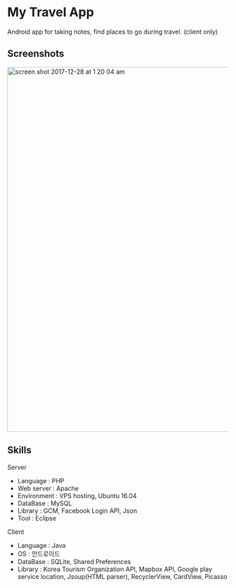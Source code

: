 # My Travel App
Android app for taking notes, find places to go during travel. (client only)

Screenshots
-----------
<img width="831" alt="screen shot 2017-12-28 at 1 20 04 am" src="https://user-images.githubusercontent.com/23310187/34387398-46e18368-eb71-11e7-8de8-c0b9d6b0ed03.png">


Skills
-------
Server

* Language : PHP
* Web server : Apache
* Environment : VPS hosting, Ubuntu 16.04
* DataBase : MySQL
* Library : GCM, Facebook Login API, Json
* Tool : Eclipse


Client

* Language : Java
* OS : 안드로이드
* DataBase : SQLite, Shared Preferences
* Library : Korea Tourism Organization API, Mapbox API, Google play service location, Jsoup(HTML parser), RecyclerView, CardView, Picasso
